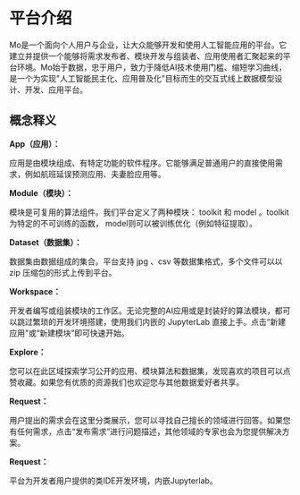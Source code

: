 # 平台介绍

Mo是一个面向个人用户与企业，让大众能够开发和使用人工智能应用的平台。它建立并提供一个能够将需求发布者、模块开发与组装者、应用使用者汇聚起来的平台环境。Mo始于数据，忠于用户，致力于降低AI技术使用门槛、缩短学习曲线，是一个为实现"人工智能民主化、应用普及化"目标而生的交互式线上数据模型设计、开发、应用平台。 

## 概念释义

**App（应用）：**

应用是由模块组成、有特定功能的软件程序。它能够满足普通用户的直接使用需求，例如航班延误预测应用、夫妻脸应用等。

**Module（模块）：** 

模块是可复用的算法组件。我们平台定义了两种模块： toolkit 和 model 。toolkit 为特定的不可训练的函数， model则可以被训练优化（例如特征提取）。

**Dataset（数据集）：**

数据集由数据组成的集合。平台支持 jpg 、csv 等数据集格式，多个文件可以以 zip 压缩包的形式上传到平台。

**Workspace：**

开发者编写或组装模块的工作区。无论完整的AI应用或是封装好的算法模块，都可以跳过繁琐的开发环境搭建，使用我们内嵌的 JupyterLab 直接上手。点击“新建应用”或“新建模块”即可快速开始。

**Explore：**

您可以在此区域探索学习公开的应用、模块算法和数据集，发现喜欢的项目可以点赞收藏。如果您有优质的资源我们也欢迎您与其他数据爱好者共享。

**Request：**

用户提出的需求会在这里分类展示，您可以寻找自己擅长的领域进行回答。如果您有任何需求，点击“发布需求”进行问题描述，其他领域的专家也会为您提供解决方案。

**Request：**

平台为开发者用户提供的类IDE开发环境，内嵌Jupyterlab。
<!--
## 文档导览

#### 快速入门
指导用户如何使用蓦平台发布自己的需求，寻找自己需要的应用并使用；指导用户如何通过创建项目来应答他人需求。

#### 基本界面
介绍平台的基本界面，如工作台、发现、需求和个人中心。同时包括基本的操作介绍，如怎样使用世界频道、小莫助手、点赞、收藏、收发信息等。

#### 开发指南
指导数据科学家和代码工程师创建自己的应用或模型。

- Workspace基本功能
- Notebook基本功能

#### 案例教学视频
以夫妻脸应用为例的视频教学。

#### 移动端
帮助移动端用户快速玩转Mo。

-->

